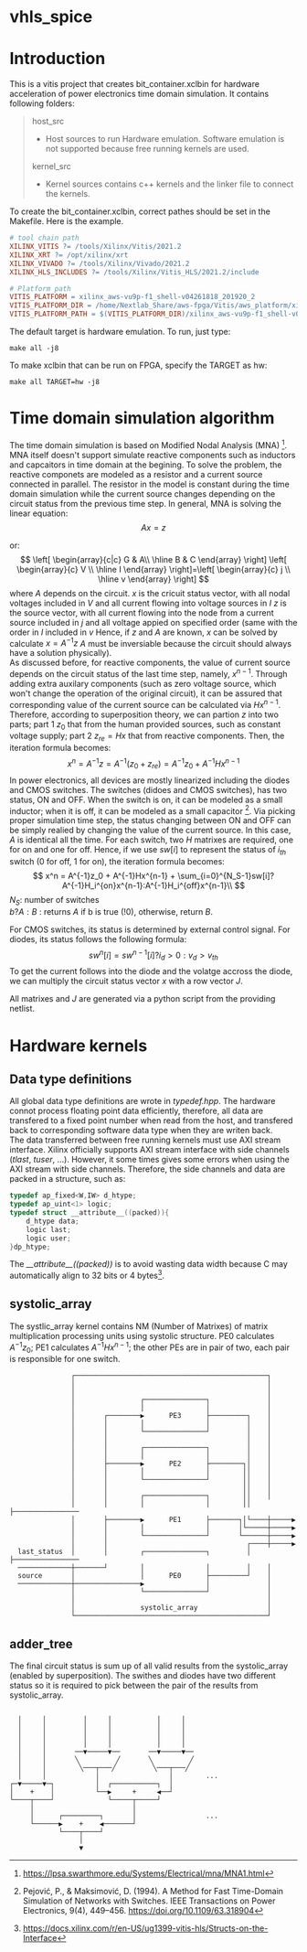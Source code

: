 # vhls_spice

# Introduction

This is a vitis project that creates bit_container.xclbin for hardware acceleration of power electronics time domain simulation. It contains following folders:
> host_src  
>
> * Host sources to run Hardware emulation. Software emulation is not supported because free running kernels are used.
>
> kernel_src
>
> * Kernel sources contains c++ kernels and the linker file to connect the kernels.

To create the bit_container.xclbin, correct pathes should be set in the Makefile. Here is the example.

```makefile
# tool chain path
XILINX_VITIS ?= /tools/Xilinx/Vitis/2021.2
XILINX_XRT ?= /opt/xilinx/xrt
XILINX_VIVADO ?= /tools/Xilinx/Vivado/2021.2
XILINX_HLS_INCLUDES ?= /tools/Xilinx/Vitis_HLS/2021.2/include

# Platform path
VITIS_PLATFORM = xilinx_aws-vu9p-f1_shell-v04261818_201920_2
VITIS_PLATFORM_DIR = /home/Nextlab_Share/aws-fpga/Vitis/aws_platform/xilinx_aws-vu9p-f1_shell-v04261818_201920_2
VITIS_PLATFORM_PATH = $(VITIS_PLATFORM_DIR)/xilinx_aws-vu9p-f1_shell-v04261818_201920_2.xpfm
```

The default target is hardware emulation. To run, just type:

```shell  
make all -j8
```

To make xclbin that can be run on FPGA, specify the TARGET as hw:  

```shell
make all TARGET=hw -j8
```

# Time domain simulation algorithm
The time domain simulation is based on Modified Nodal Analysis (MNA) [^MNA]. MNA itself doesn't support simulate reactive components such as inductors and capcaitors in time domain at the begining. To solve the problem, the reactive componets are modeled as a resistor and a current source connected in parallel. The resistor in the model is constant during the time domain simulation while the current source changes depending on the circuit status from the previous time step. In general, MNA is solving the linear equation:  
$$
Ax=z
$$

or:
$$
\left[
\begin{array}{c|c} 
G & A\\
\hline
B & C
\end{array}
\right]
\left[
\begin{array}{c} 
V \\
\hline
I 
\end{array}
\right]=\left[
\begin{array}{c} 
j \\
\hline
v 
\end{array}
\right]
$$
where $A$ depends on the circuit. $x$ is the cricuit status vector, with all nodal voltages included in $V$ and all current flowing into voltage sources in $I$ $z$ is the source vector, with all current flowing into the node from a current source included in $j$ and all voltage appied on specified order (same with the order in $I$ included in $v$ Hence, if $z$ and $A$ are known, $x$ can be solved by calculate $x=A^{-1}z$ $A$ must be inversiable because the circuit should always have a solution physically).  
As discussed before, for reactive components, the value of current source depends on the circuit status of the last time step, namely, $x^{n-1}$. Through adding extra auxilary components (such as zero voltage source, which won't change the operation of the original circuit), it can be assured that corresponding value of the current source can be calculated via $Hx^{n-1}$. Therefore, according to superposition theory, we can partion $z$ into two parts; part 1 $z_0$ that from the human provided sources, such as constant voltage supply; part 2 $z_{re}=Hx$ that from reactive components. Then, the iteration formula becomes:  
$$
    x^n = A^{-1}z = A^{-1}(z_0 + z_{re}) = A^{-1}z_0 + A^{-1}Hx^{n-1}
$$
In power electronics, all devices are mostly linearized including the diodes and CMOS switches. The switches (didoes and CMOS switches), has two status, ON and OFF. When the switch is on, it can be modeled as a small inductor; when it is off, it can be modeled as a small capacitor [^sw]. Via picking proper simulation time step, the status changing between ON and OFF can be simply realied by changing the value of the current source. In this case, $A$ is identical all the time. For each switch, two $H$ matrixes are required, one for on and one for off. Hence, if we use $sw[i]$ to represent the status of $i_{th}$ switch (0 for off, 1 for on), the iteration formula becomes:  
$$
x^n = A^{-1}z_0 + A^{-1}Hx^{n-1} + \sum_{i=0}^{N_S-1}sw[i]?A^{-1}H_i^{on}x^{n-1}:A^{-1}H_i^{off}x^{n-1}\\
$$
$N_S$: number of switches  
$b?A:B$ : returns $A$ if b is true (!0), otherwise, return $B$.  

For CMOS switches, its status is determined by external control signal. For diodes, its status follows the following formula:
$$
sw^{n}[i] = sw^{n-1}[i]?i_d>0:v_d>v_{th}
$$
To get the current follows into the diode and the volatge accross the diode, we can multiply the circuit status vector $x$ with a row vector $J$.  

All matrixes and $J$ are generated via a python script from the providing netlist.  

# Hardware kernels  

## Data type definitions

All global data type definitions are wrote in *typedef.hpp*. The hardware connot process floating point data efficiently, therefore, all data are transfered to a fixed point number when read from the host, and transfered back to corresponding software data type when they are writen back.  
The data transferred between free running kernels must use AXI stream interface. Xilinx officially supports AXI stream interface with side channels (*tlast*, *tuser*, ...). However, it some times gives some errors when using the AXI stream with side channels. Therefore, the side channels and data are packed in a structure, such as:  

``` c
typedef ap_fixed<W,IW> d_htype;
typedef ap_uint<1> logic;
typedef struct __attribute__((packed)){
    d_htype data;
    logic last;
    logic user;
}dp_htype;
```  

The *\_\_attribute\_\_((packed))* is to avoid wasting data width because C may automatically align to 32 bits or 4 bytes[^SoI].

## systolic_array
The systlic_array kernel contains NM (Number of Matrixes) of matrix multiplication processing units using systolic structure. PE0 calculates $A^{-1}z_0$; PE1 calculates $A^{-1}Hx^{n-1}$; the other PEs are in pair of two, each pair is responsible for one switch.

```
               ┌───────────────────────────────────────────────┐                
               │                                               │                
               │                                               │                
               │                ┌───────────────┐              │                
               │                │               │              │                
               │       ┌────────▶      PE3      ├─────────┐    │                
               │       │        │               │         │    │                
               │       │        └───────────────┘         │    │                
               │       │                                  │    │                
               │       │        ┌───────────────┐         │    │                
               │       │        │               │         │    │                
               │       ├────────▶      PE2      ├────────┐│    │                
               │       │        │               │        ││    │                
               │       │        └───────────────┘        ││    │                
               │       │                                 ││    │                
               │       │        ┌───────────────┐        ││    │                
               │       │        │               │        ││    ├────────────────
               │       ├────────▶      PE1      ├───────┐│└────┼─────▶          
               │       │        │               │       │└─────┼─────▶          
               │       │        └───────────────┘       └──────┼─────▶          
               │       │                                  ┌────┼─────▶          
  last_status  │       │        ┌───────────────┐         │    ├────────────────
  ─────────────┼───────┘        │               │         │    │                
  source       │                │      PE0      ├─────────┘    │                
  ─────────────┼────────────────▶               │              │                
               │                └───────────────┘              │                
               │                                               │                
               │                systolic_array                 │                
               └───────────────────────────────────────────────┘                
```

## adder_tree
The final circuit status is sum up of all valid results from the systolic_array (enabled by superposition). The swithes and diodes have two different status so it is required to pick between the pair of the results from systolic_array.
```shell

  │     │         │     │           │     │          
  │     │         │     │           │     │          
  │     │         │     │           │     │          
  │     │         │     │           │     │          
  │     │       ──▼─────▼──       ──▼─────▼──        
  │     │       ╲         ╱       ╲         ╱        
  │     │        ╲───┬───╱         ╲───┬───╱         
  │     │            │                 │        ...  
┌─▼─────▼─┐          │  ┌───────────┐  │             
│    +    │          └──▶     +     ◀──┘             
└────┬────┘             └─────┬─────┘                
     │                        │                      
     │      ┌─────────┐       │                 ...  
     └──────▶    +    ◀───────┘                      
            └────┬────┘                              
                 │                                   
                 ▼                                   
```

[^SoI]: <https://docs.xilinx.com/r/en-US/ug1399-vitis-hls/Structs-on-the-Interface>  

[^MNA]: <https://lpsa.swarthmore.edu/Systems/Electrical/mna/MNA1.html>  

[^sw]: Pejović, P., & Maksimović, D. (1994). A Method for Fast Time-Domain Simulation of Networks with Switches. IEEE Transactions on Power Electronics, 9(4), 449–456. <https://doi.org/10.1109/63.318904>